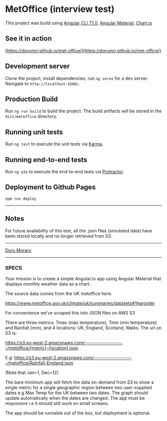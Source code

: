 # MetOffice (interview test)

This project was build using [Angular CLI 7.1.0](https://github.com/angular/angular-cli), [Angular Material](https://material.angular.io/), [Chart.js](https://www.chartjs.org/)

## See it in action

[https://dorumrr.github.io/met-office/](https://dorumrr.github.io/met-office/)

## Development server

Clone the project, install dependencies, run `ng serve` for a dev server. Navigate to `http://localhost:4200/`.

## Production Build

Run `ng run build` to build the project. The build artifacts will be stored in the `dist/metoffice` directory.

## Running unit tests

Run `ng test` to execute the unit tests via [Karma](https://karma-runner.github.io).

## Running end-to-end tests

Run `ng e2e` to execute the end-to-end tests via [Protractor](http://www.protractortest.org/).

## Deployment to Github Pages

`npm run deploy`

---

## Notes

For future availability of this test, all the .json files (simulated data) have been stored locally and no longer retrieved from S3.

---

[Doru Moraru](https://doru-moraru.com)

---

### SPECS

Your mission is to create a simple Angular.io app using Angular Material that displays monthly weather data as a chart.

The source data comes from the UK metoffice here:

https://www.metoffice.gov.uk/climate/uk/summaries/datasets#Yearorder

For convenience we’ve scraped this into JSON files on AWS S3

There are three metrics: Tmax (max temperature), Tmin (min temperature) and Rainfall (mm), and 4 locations: UK, England, Scotland, Wales. The url on S3 is:

https://s3.eu-west-2.amazonaws.com/--------------------/metoffice/{metric}-{location}.json

E.g: https://s3.eu-west-2.amazonaws.com/--------------------/metoffice/Rainfall-England.json

(Note that Jan=1, Dec=12)

The bare minimum app will fetch the data on-demand from S3 to show a single metric for a single geographic region between two user-supplied dates e.g Max Temp for the UK between two dates. The graph should update automatically when the dates are changed. The app must be responsive i.e it should still work on small screens.

The app should be runnable out of the box, but deployment is optional.
